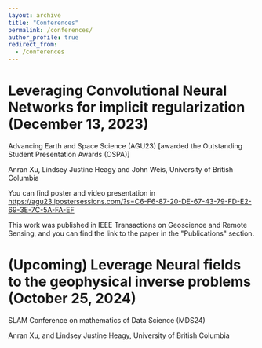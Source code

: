 ```yaml
---
layout: archive
title: "Conferences"
permalink: /conferences/
author_profile: true
redirect_from:
  - /conferences
---
```


Leveraging Convolutional Neural Networks for implicit regularization (December 13, 2023)
======
Advancing Earth and Space Science (AGU23) [awarded the Outstanding Student Presentation Awards (OSPA)]

Anran Xu, Lindsey Justine Heagy and John Weis, University of British Columbia

You can find poster and video presentation in https://agu23.ipostersessions.com/?s=C6-F6-87-20-DE-67-43-79-FD-E2-69-3E-7C-5A-FA-EF

This work was published in IEEE Transactions on Geoscience and Remote Sensing, and you can find the link to the paper in the "Publications" section.


(Upcoming) Leverage Neural fields to the geophysical inverse problems (October 25, 2024)
======
SLAM Conference on mathematics of Data Science (MDS24)

Anran Xu, and Lindsey Justine Heagy, University of British Columbia

